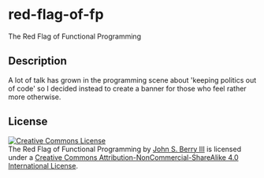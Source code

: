 # red-flag-of-fp
The Red Flag of Functional Programming

## Description

A lot of talk has grown in the programming scene about 'keeping politics out of code' so I decided instead to create a banner for those who feel rather more otherwise. 

## License

<a rel="license" href="http://creativecommons.org/licenses/by-nc-sa/4.0/"><img alt="Creative Commons License" style="border-width:0" src="https://i.creativecommons.org/l/by-nc-sa/4.0/88x31.png" /></a><br /><span xmlns:dct="http://purl.org/dc/terms/" href="http://purl.org/dc/dcmitype/StillImage" property="dct:title" rel="dct:type">The Red Flag of Functional Programming</span> by <a xmlns:cc="http://creativecommons.org/ns#" href="https://github.com/jarcane/red-flag-of-fp/" property="cc:attributionName" rel="cc:attributionURL">John S. Berry III</a> is licensed under a <a rel="license" href="http://creativecommons.org/licenses/by-nc-sa/4.0/">Creative Commons Attribution-NonCommercial-ShareAlike 4.0 International License</a>.

